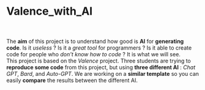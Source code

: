 # Valence_with_AI
<br><br>
The **aim** of this project is to understand how good is **AI** for **generating code**. Is it *useless* ? Is it a *great tool* for programmers ? Is it able to create code for people who *don't know how to code* ? It is what we will see.
<br>
This project is based on the *Valence* project. Three students are trying to **reproduce some code** from this project, but using **three different AI** : *Chat GPT*, *Bard*, and *Auto-GPT*. We are working on a **similar template** so you can easily **compare** the results between the different AI.
